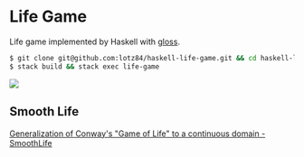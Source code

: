 Life Game
==========

Life game implemented by Haskell with [gloss](http://hackage.haskell.org/package/gloss).

```bash
$ git clone git@github.com:lotz84/haskell-life-game.git && cd haskell-life-game
$ stack build && stack exec life-game
```

![](demo.png)

Smooth Life
-----------
[Generalization of Conway's "Game of Life" to a continuous domain - SmoothLife](https://arxiv.org/abs/1111.1567)
